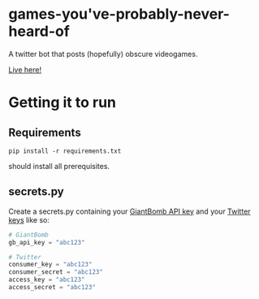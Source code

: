 # games-you've-probably-never-heard-of
A twitter bot that posts (hopefully) obscure videogames.

[Live here!](https://twitter.com/gypnho)

# Getting it to run
## Requirements
```
pip install -r requirements.txt
```

should install all prerequisites.
## secrets.py
Create a secrets.py containing your [GiantBomb API key](http://www.giantbomb.com/api/) and your [Twitter keys](https://dev.twitter.com/) like so:
```python
# GiantBomb
gb_api_key = "abc123"

# Twitter
consumer_key = "abc123"
consumer_secret = "abc123"
access_key = "abc123"
access_secret = "abc123"
```